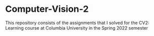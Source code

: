 # Computer-Vision-2

This repository consists of the assignments that I solved for the CV2: Learning course at Columbia University in the Spring 2022 semester
